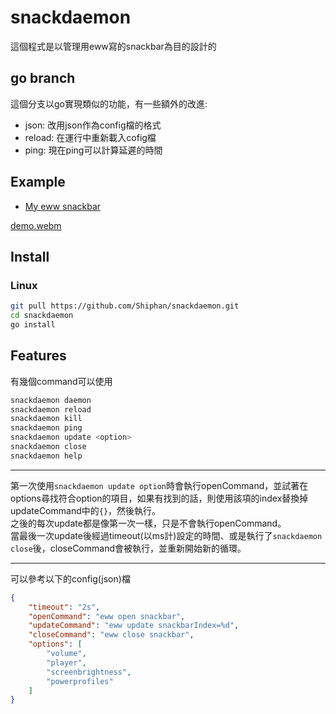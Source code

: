 # snackdaemon
這個程式是以管理用eww寫的snackbar為目的設計的

[This project is aim to control a snackbar in eww, but it should work with other things that can be controlled by simple commands.]: # 

## go branch
這個分支以go實現類似的功能，有一些額外的改進:
* json: 改用json作為config檔的格式
* reload: 在運行中重新載入cofig檔
* ping: 現在ping可以計算延遲的時間

## Example
* [My eww snackbar](https://github.com/Shiphan/Dotfiles)

[demo.webm](https://github.com/Shiphan/snackdaemon/assets/140245703/270afdd5-f62d-458a-9bc2-1fbb979074b5)

## Install
### Linux
```bash
git pull https://github.com/Shiphan/snackdaemon.git
cd snackdaemon
go install
```

## Features
有幾個command可以使用

[There're three commands you can use.]: #

```bash
snackdaemon daemon
snackdaemon reload
snackdaemon kill
snackdaemon ping
snackdaemon update <option>
snackdaemon close
snackdaemon help
```

---

第一次使用`snackdaemon update option`時會執行openCommand，並試著在options尋找符合option的項目，如果有找到的話，則使用該項的index替換掉updateCommand中的`{}`，然後執行。  
之後的每次update都是像第一次一樣，只是不會執行openCommand。  
當最後一次update後經過timeout(以ms計)設定的時間、或是執行了`snackdaemon close`後，closeCommand會被執行，並重新開始新的循環。

[The first time you run `snackdaemon update something`, the `openCommand` will be executed. Then, it will try to find the match one of "something" in options. If found, use it's index to replace `{}` in `updateCommand`, and then execute it.  
Every following update is just like the first one, except that only the update part will be executed.
When the time set by `timeout` (in ms) has passed after the last update, or after you run `snackdaemon close`, `closeCommand` will be executed and next time it will start form the beginning.
]: #

---

可以參考以下的config(json)檔
```json
{
	"timeout": "2s",
	"openCommand": "eww open snackbar",
	"updateCommand": "eww update snackbarIndex=%d",
	"closeCommand": "eww close snackbar",
	"options": [
		"volume",
		"player",
		"screenbrightness",
		"powerprofiles"
	]
}
```